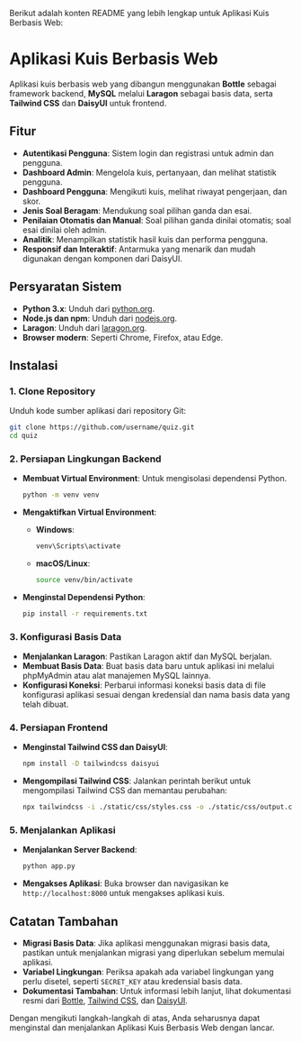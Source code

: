 Berikut adalah konten README yang lebih lengkap untuk Aplikasi Kuis Berbasis Web:

# Aplikasi Kuis Berbasis Web

Aplikasi kuis berbasis web yang dibangun menggunakan **Bottle** sebagai framework backend, **MySQL** melalui **Laragon** sebagai basis data, serta **Tailwind CSS** dan **DaisyUI** untuk frontend.

## Fitur

- **Autentikasi Pengguna**: Sistem login dan registrasi untuk admin dan pengguna.
- **Dashboard Admin**: Mengelola kuis, pertanyaan, dan melihat statistik pengguna.
- **Dashboard Pengguna**: Mengikuti kuis, melihat riwayat pengerjaan, dan skor.
- **Jenis Soal Beragam**: Mendukung soal pilihan ganda dan esai.
- **Penilaian Otomatis dan Manual**: Soal pilihan ganda dinilai otomatis; soal esai dinilai oleh admin.
- **Analitik**: Menampilkan statistik hasil kuis dan performa pengguna.
- **Responsif dan Interaktif**: Antarmuka yang menarik dan mudah digunakan dengan komponen dari DaisyUI.

## Persyaratan Sistem

- **Python 3.x**: Unduh dari [python.org](https://www.python.org/downloads/).
- **Node.js dan npm**: Unduh dari [nodejs.org](https://nodejs.org/).
- **Laragon**: Unduh dari [laragon.org](https://laragon.org/download/).
- **Browser modern**: Seperti Chrome, Firefox, atau Edge.

## Instalasi

### 1. Clone Repository

Unduh kode sumber aplikasi dari repository Git:

```bash
git clone https://github.com/username/quiz.git
cd quiz
```

### 2. Persiapan Lingkungan Backend

- **Membuat Virtual Environment**: Untuk mengisolasi dependensi Python.

  ```bash
  python -m venv venv
  ```

- **Mengaktifkan Virtual Environment**:

  - **Windows**:

    ```bash
    venv\Scripts\activate
    ```

  - **macOS/Linux**:

    ```bash
    source venv/bin/activate
    ```

- **Menginstal Dependensi Python**:

  ```bash
  pip install -r requirements.txt
  ```

### 3. Konfigurasi Basis Data

- **Menjalankan Laragon**: Pastikan Laragon aktif dan MySQL berjalan.
- **Membuat Basis Data**: Buat basis data baru untuk aplikasi ini melalui phpMyAdmin atau alat manajemen MySQL lainnya.
- **Konfigurasi Koneksi**: Perbarui informasi koneksi basis data di file konfigurasi aplikasi sesuai dengan kredensial dan nama basis data yang telah dibuat.

### 4. Persiapan Frontend

- **Menginstal Tailwind CSS dan DaisyUI**:

  ```bash
  npm install -D tailwindcss daisyui
  ```

- **Mengompilasi Tailwind CSS**: Jalankan perintah berikut untuk mengompilasi Tailwind CSS dan memantau perubahan:

  ```bash
  npx tailwindcss -i ./static/css/styles.css -o ./static/css/output.css --watch
  ```

### 5. Menjalankan Aplikasi

- **Menjalankan Server Backend**:

  ```bash
  python app.py
  ```

- **Mengakses Aplikasi**: Buka browser dan navigasikan ke `http://localhost:8000` untuk mengakses aplikasi kuis.

## Catatan Tambahan

- **Migrasi Basis Data**: Jika aplikasi menggunakan migrasi basis data, pastikan untuk menjalankan migrasi yang diperlukan sebelum memulai aplikasi.
- **Variabel Lingkungan**: Periksa apakah ada variabel lingkungan yang perlu disetel, seperti `SECRET_KEY` atau kredensial basis data.
- **Dokumentasi Tambahan**: Untuk informasi lebih lanjut, lihat dokumentasi resmi dari [Bottle](https://bottlepy.org/docs/dev/), [Tailwind CSS](https://tailwindcss.com/docs), dan [DaisyUI](https://daisyui.com/).

Dengan mengikuti langkah-langkah di atas, Anda seharusnya dapat menginstal dan menjalankan Aplikasi Kuis Berbasis Web dengan lancar. 

